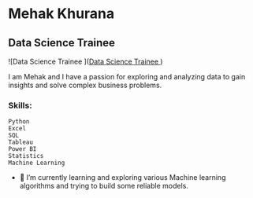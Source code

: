 # Mehak Khurana
## Data Science Trainee 

![Data Science Trainee ]([Data Science Trainee ](https://github.com/MehakKhurana17/MehakKhurana17/blob/main/My%20banner.png))


I am Mehak and I have a passion for exploring and analyzing data to gain insights and solve complex business problems. 

### Skills: 
    Python 
    Excel 
    SQL
    Tableau
    Power BI
    Statistics
    Machine Learning

- 🌱 I’m currently learning and exploring various Machine learning algorithms and trying to build some reliable models. 
